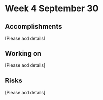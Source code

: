 # Week 4 September 30

## Accomplishments
[Please add details]

## Working on
[Please add details]

## Risks
[Please add details]
